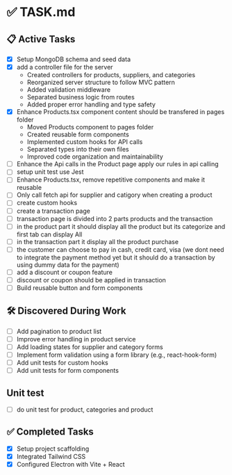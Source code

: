 # ✅ TASK.md

## 📋 Active Tasks
- [x] Setup MongoDB schema and seed data
- [x] add a controller file for the server
  - Created controllers for products, suppliers, and categories
  - Reorganized server structure to follow MVC pattern
  - Added validation middleware
  - Separated business logic from routes
  - Added proper error handling and type safety
- [x] Enhance Products.tsx component content should be transfered in pages folder
  - Moved Products component to pages folder
  - Created reusable form components
  - Implemented custom hooks for API calls
  - Separated types into their own files
  - Improved code organization and maintainability
- [ ] Enhance the Api calls in the Product page apply our rules in api calling
- [ ] setup unit test use Jest
- [ ] Enhance Products.tsx, remove repetitive components and make it reusable
- [ ] Only call fetch api for supplier and catigory when creating a product
- [ ] create custom hooks 
- [ ] create a transaction page
- [ ] transaction page is divided into 2 parts products and the transaction
- [ ] in the product part it should display all the product but its categorize and first tab can display All
- [ ] in the transaction part it display all the product purchase
- [ ] the customer can choose to pay in cash, credit card, visa (we dont need to integrate the payment method yet but it should do a transaction by using dummy data for the payment)
- [ ] add a discount or coupon feature 
- [ ] discount or coupon should be applied in transaction
- [ ] Build reusable button and form components

## 🛠 Discovered During Work
- [ ] Add pagination to product list
- [ ] Improve error handling in product service
- [ ] Add loading states for supplier and category forms
- [ ] Implement form validation using a form library (e.g., react-hook-form)
- [ ] Add unit tests for custom hooks
- [ ] Add unit tests for form components

## Unit test
- [ ] do unit test for product, categories and product

## ✅ Completed Tasks
- [x] Setup project scaffolding
- [x] Integrated Tailwind CSS
- [x] Configured Electron with Vite + React
